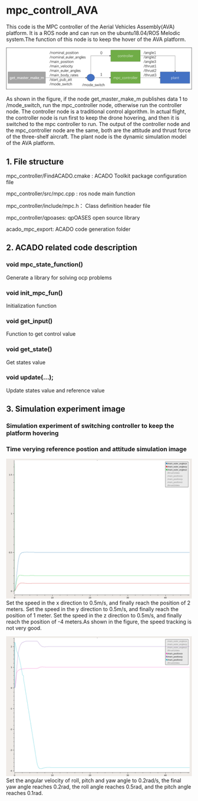 # mpc_controll_AVA
This code is the MPC controller of the Aerial Vehicles Assembly(AVA) platform. It is a ROS node and can run on the ubuntu18.04/ROS Melodic system.The function of this node is to keep the hover of the AVA platform.

![image](https://github.com/BIT-aerial-robotics/mpc_controll_AVA/blob/master/%E4%BB%A3%E7%A0%81%E6%9E%B6%E6%9E%84.png)

As shown in the figure, if the node get_master_make_m publishes data 1 to /mode_switch, run the mpc_controller node, otherwise run the controller node. The controller node is a traditional control algorithm. In actual flight, the controller node is run first to keep the drone hovering, and then it is switched to the mpc controller to run. The output of the controller node and the mpc_controller node are the same, both are the attitude and thrust force of the three-shelf aircraft. The plant node is the dynamic simulation model of the AVA platform.


## 1. File structure
mpc_controller/FindACADO.cmake : ACADO Toolkit package configuration file

mpc_controller/src/mpc.cpp : ros node main function

mpc_controller/include/mpc.h： Class definition header file

mpc_controller/qpoases: qpOASES open source library

acado_mpc_export: ACADO code generation folder

## 2. ACADO related code description
### void mpc_state_function()
Generate a library for solving ocp problems
### void init_mpc_fun()
Initialization function
### void get_input()
Function to get control value
### void get_state()
Get states value
### void update(...);
Update states value and reference value

## 3. Simulation experiment image
### Simulation experiment of switching controller to keep the platform hovering 


### Time verying reference postion and attitude simulation image
![image](https://github.com/BIT-aerial-robotics/mpc_controll_AVA/blob/master/roll%20pitch%20and%20yaw.png)
Set the speed in the x direction to 0.5m/s, and finally reach the position of 2 meters. Set the speed in the y direction to 0.5m/s, and finally reach the position of 1 meter. Set the speed in the z direction to 0.5m/s, and finally reach the position of -4 meters.As shown in the figure, the speed tracking is not very good.

![image](https://github.com/BIT-aerial-robotics/mpc_controll_AVA/blob/master/x%20y%20z.png)
Set the angular velocity of roll, pitch and yaw angle to 0.2rad/s, the final yaw angle reaches 0.2rad, the roll angle reaches 0.5rad, and the pitch angle reaches 0.1rad.
